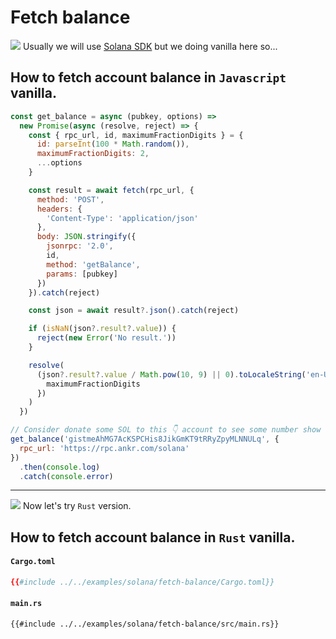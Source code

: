 # Fetch balance

![](/assets/kat.png) Usually we will use [Solana SDK](https://solanacookbook.com/references/accounts.html#how-to-get-account-balance) but we doing vanilla here so...

## How to fetch account balance in `Javascript` vanilla.

```javascript
const get_balance = async (pubkey, options) =>
  new Promise(async (resolve, reject) => {
    const { rpc_url, id, maximumFractionDigits } = {
      id: parseInt(100 * Math.random()),
      maximumFractionDigits: 2,
      ...options
    }

    const result = await fetch(rpc_url, {
      method: 'POST',
      headers: {
        'Content-Type': 'application/json'
      },
      body: JSON.stringify({
        jsonrpc: '2.0',
        id,
        method: 'getBalance',
        params: [pubkey]
      })
    }).catch(reject)

    const json = await result?.json().catch(reject)

    if (isNaN(json?.result?.value)) {
      reject(new Error('No result.'))
    }

    resolve(
      (json?.result?.value / Math.pow(10, 9) || 0).toLocaleString('en-US', {
        maximumFractionDigits
      })
    )
  })

// Consider donate some SOL to this 👇 account to see some number show up 😆
get_balance('gistmeAhMG7AcKSPCHis8JikGmKT9tRRyZpyMLNNULq', {
  rpc_url: 'https://rpc.ankr.com/solana'
})
  .then(console.log)
  .catch(console.error)
```

---

![](/assets/kat.png) Now let's try `Rust` version.

## How to fetch account balance in `Rust` vanilla.

#### `Cargo.toml`

```toml
{{#include ../../examples/solana/fetch-balance/Cargo.toml}}
```

#### `main.rs`

```rust,edition2021
{{#include ../../examples/solana/fetch-balance/src/main.rs}}
```
